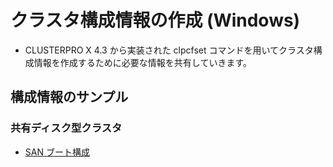# クラスタ構成情報の作成 (Windows)
- CLUSTERPRO X 4.3 から実装された clpcfset コマンドを用いてクラスタ構成情報を作成するために必要な情報を共有していきます。

## 構成情報のサンプル
### 共有ディスク型クラスタ
- [SAN ブート構成](SAN-Boot.md)
